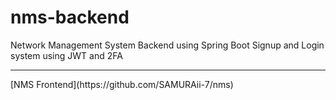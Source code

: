 # nms-backend
Network Management System Backend using Spring Boot
Signup and Login system using JWT and 2FA
<hr>
[NMS Frontend](https://github.com/SAMURAii-7/nms)
